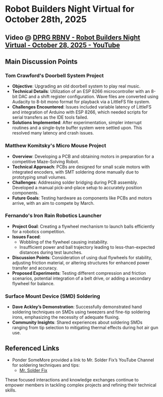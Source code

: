 # Robot Builders Night Virtual for October 28th, 2025

## Video @ [DPRG RBNV - Robot Builders Night Virtual - October 28, 2025 - YouTube](https://www.youtube.com/watch?v=Dxs7oF5VJ44)

## Main Discussion Points

### Tom Crawford's Doorbell System Project

- **Objective**: Upgrading an old doorbell system to play real music.
- **Technical Details**: Utilization of an ESP 8266 microcontroller with an 8-bit DAC and a shift register configuration. Wave files are converted using Audacity to 8-bit mono format for playback via a LittleFS file system.
- **Challenges Encountered**: Issues included variable latency of LittleFS and integration of Arduino with ESP 8266, which needed scripts for serial transfers as the IDE tools failed.
- **Solutions Implemented**: After experimentation, simpler interrupt routines and a single-byte buffer system were settled upon. This resolved many latency and crash issues.

### Matthew Komitsky's Micro Mouse Project

- **Overview**: Developing a PCB and obtaining motors in preparation for a competitive Maze-Solving Robot.
- **Technical Approach**: PCBs are designed for small scale motors with integrated encoders, with SMT soldering done manually due to prototyping small volumes.
- **Challenges**: Addressing solder bridging during PCB assembly. Developed a manual pick-and-place setup to accurately position components.
- **Future Goals**: Testing hardware as components like PCBs and motors arrive, with an aim to compete by March.

### Fernando's Iron Rain Robotics Launcher

- **Project Goal**: Creating a flywheel mechanism to launch balls efficiently for a robotics competition.
- **Issues Faced**: 
  - Wobbling of the flywheel causing instability.
  - Insufficient power and ball trajectory leading to less-than-expected distances during test launches.
- **Discussion Points**: Consideration of using dual flywheels for stability, adjusting friction material, or altering structures for enhanced power transfer and accuracy.
- **Proposed Experiments**: Testing different compression and friction scenarios, potential integration of a belt drive, or adding a secondary flywheel for balance.

### Surface Mount Device (SMD) Soldering

- **Dave Ackley’s Demonstration**: Successfully demonstrated hand soldering techniques on SMDs using tweezers and fine-tip soldering irons, emphasizing the necessity of adequate fluxing.
- **Community Insights**: Shared experiences about soldering SMDs ranging from tip selection to mitigating thermal effects during hot air gun use.

## Referenced Links

- Ponder SomeMore provided a link to Mr. Solder Fix’s YouTube Channel for soldering techniques and tips: 
  - [Mr. Solder Fix](https://www.youtube.com/@mrsolderfix3996)

These focused interactions and knowledge exchanges continue to empower members in tackling complex projects and refining their technical skills.
